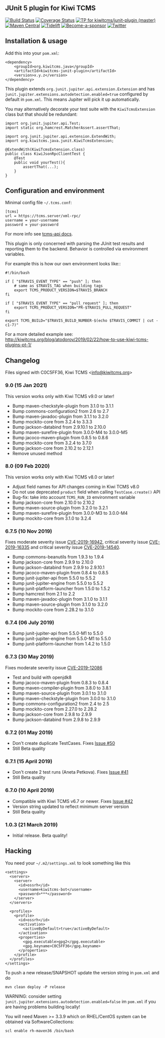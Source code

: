 JUnit 5 plugin for Kiwi TCMS
----------------------------

[![Build Status](https://travis-ci.org/kiwitcms/junit-plugin.svg?branch=master)](https://travis-ci.org/kiwitcms/junit-plugin)
[![Coverage Status](https://coveralls.io/repos/github/kiwitcms/junit-plugin/badge.svg)](https://coveralls.io/github/kiwitcms/junit-plugin)
[![TP for kiwitcms/junit-plugin (master)](https://img.shields.io/badge/kiwi%20tcms-results-9ab451.svg)](https://tcms.kiwitcms.org/plan/25/)
[![Maven Central](https://img.shields.io/maven-central/v/org.kiwitcms.java/kiwitcms-junit-plugin.svg?label=Maven%20Central)](https://search.maven.org/search?q=g:%22org.kiwitcms.java%22%20AND%20a:%22kiwitcms-junit-plugin%22)
[![Tidelift](https://tidelift.com/badges/package/pypi/kiwitcms)](https://tidelift.com/subscription/pkg/pypi-kiwitcms?utm_source=pypi-kiwitcms&utm_medium=github&utm_campaign=junit-plugin)
[![Become-a-sponsor](https://opencollective.com/kiwitcms/tiers/sponsor/badge.svg?label=sponsors&color=brightgreen)](https://opencollective.com/kiwitcms#contributors)
[![Twitter](https://img.shields.io/twitter/follow/KiwiTCMS.svg)](https://twitter.com/KiwiTCMS)

## Installation & usage

Add this into your `pom.xml`:

    <dependency>
        <groupId>org.kiwitcms.java</groupId>
        <artifactId>kiwitcms-junit-plugin</artifactId>
        <version>x.y.z</version>
    </dependency>


This plugin extends `org.junit.jupiter.api.extension.Extension` and has
`junit.jupiter.extensions.autodetection.enabled=true` configured by default in
`pom.xml`. This means Jupiter will pick it up automatically.

You may alternatively decorate your test suite with the `KiwiTcmsExtension` class
but that should be redundant:

    import org.junit.jupiter.api.Test;
    import static org.hamcrest.MatcherAssert.assertThat;
    
    import org.junit.jupiter.api.extension.ExtendWith;
    import org.kiwitcms.java.junit.KiwiTcmsExtension;
    
    @ExtendWith(KiwiTcmsExtension.class)
    public class KiwiJsonRpcClientTest {
        @Test
        public void yourTest(){
            assertThat(...);
        }
    }


## Configuration and environment

Minimal config file `~/.tcms.conf`:

    [tcms]
    url = https://tcms.server/xml-rpc/
    username = your-username
    password = your-password


For more info see [tcms-api docs](https://tcms-api.readthedocs.io).

This plugin is only concerned with parsing the JUnit test results and reporting
them to the backend. Behavior is controlled via environment variables.

For example this is how our own environment looks like::

    #!/bin/bash
    
    if [ "$TRAVIS_EVENT_TYPE" == "push" ]; then
        # same as $TRAVIS_TAG when building tags
        export TCMS_PRODUCT_VERSION=$TRAVIS_BRANCH
    fi
    
    if [ "$TRAVIS_EVENT_TYPE" == "pull_request" ]; then
        export TCMS_PRODUCT_VERSION="PR-$TRAVIS_PULL_REQUEST"
    fi
    
    export TCMS_BUILD="$TRAVIS_BUILD_NUMBER-$(echo $TRAVIS_COMMIT | cut -c1-7)"

For a more detailed example see:
http://kiwitcms.org/blog/atodorov/2019/02/22/how-to-use-kiwi-tcms-plugins-pt-1/


## Changelog

Files signed with C0C5FF36, Kiwi TCMS &lt;info@kiwitcms.org&gt;

### 9.0 (15 Jan 2021)

This version works only with Kiwi TCMS v9.0 or later!

- Bump maven-checkstyle-plugin from 3.1.0 to 3.1.1
- Bump commons-configuration2 from 2.6 to 2.7
- Bump maven-javadoc-plugin from 3.1.1 to 3.2.0
- Bump mockito-core from 3.2.4 to 3.3.3
- Bump jackson-databind from 2.9.10.1 to 2.10.0
- Bump maven-surefire-plugin from 3.0.0-M4 to 3.0.0-M5
- Bump jacoco-maven-plugin from 0.8.5 to 0.8.6
- Bump mockito-core from 3.2.4 to 3.7.0
- Bump jackson-core from 2.10.2 to 2.12.1
- Remove unused method


### 8.0 (09 Feb 2020)

This version works only with Kiwi TCMS v8.0 or later!

- Adjust field names for API changes coming in Kiwi TCMS v8.0
- Do not use deprecated `product` field when calling `TestCase.create()` API
- Bug-fix: take into account `TCMS_RUN_ID` environment variable
- Bump jackson-core from 2.10.0 to 2.10.2
- Bump maven-source-plugin from 3.2.0 to 3.2.1
- Bump maven-surefire-plugin from 3.0.0-M3 to 3.0.0-M4
- Bump mockito-core from 3.1.0 to 3.2.4


### 6.7.5 (10 Nov 2019)

Fixes moderate severity issue
[CVE-2019-16942](https://github.com/advisories/GHSA-mx7p-6679-8g3q),
critical severity issue
[CVE-2019-16335](https://github.com/advisories/GHSA-85cw-hj65-qqv9)
and critical severity issue
[CVE-2019-14540](https://github.com/advisories/GHSA-h822-r4r5-v8jg).

- Bump commons-beanutils from 1.9.3 to 1.9.4
- Bump jackson-core from 2.9.9 to 2.10.0
- Bump jackson-databind from 2.9.9 to 2.9.10.1
- Bump jacoco-maven-plugin from 0.8.4 to 0.8.5
- Bump junit-jupiter-api from 5.5.0 to 5.5.2
- Bump junit-jupiter-engine from 5.5.0 to 5.5.2
- Bump junit-platform-launcher from 1.5.0 to 1.5.2
- Bump hamcrest from 2.1 to 2.2
- Bump maven-javadoc-plugin from 3.1.0 to 3.1.1
- Bump maven-source-plugin from 3.1.0 to 3.2.0
- Bump mockito-core from 2.28.2 to 3.1.0


### 6.7.4 (06 July 2019)

- Bump junit-jupiter-api from 5.5.0-M1 to 5.5.0
- Bump junit-jupiter-engine from 5.5.0-M1 to 5.5.0
- Bump junit-platform-launcher from 1.4.2 to 1.5.0


### 6.7.3 (30 May 2019)

Fixes moderate severity issue
[CVE-2019-12086](https://nvd.nist.gov/vuln/detail/CVE-2019-12086)

- Test and build with openjdk8
- Bump jacoco-maven-plugin from 0.8.3 to 0.8.4
- Bump maven-compiler-plugin from 3.8.0 to 3.8.1
- Bump maven-source-plugin from 3.0.1 to 3.1.0
- Bump maven-checkstyle-plugin from 3.0.0 to 3.1.0
- Bump commons-configuration2 from 2.4 to 2.5
- Bump mockito-core from 2.27.0 to 2.28.2
- Bump jackson-core from 2.9.8 to 2.9.9
- Bump jackson-databind from 2.9.8 to 2.9.9


### 6.7.2 (01 May 2019)

- Don't create duplicate TestCases. Fixes
  [Issue #50](https://github.com/kiwitcms/junit-plugin/issues/50)
- Still Beta quality

### 6.7.1 (15 April 2019)

- Don't create 2 test runs (Aneta Petkova). Fixes
  [Issue #41](https://github.com/kiwitcms/junit-plugin/issues/41)
- Still Beta quality

### 6.7.0 (10 April 2019)

- Compatible with Kiwi TCMS v6.7 or newer. Fixes
  [Issue #42](https://github.com/kiwitcms/junit-plugin/issues/42)
- Version string updated to reflect minimum server version
- Still Beta quality

### 1.0.3 (21 March 2019)

- Initial release. Beta quality!


## Hacking

You need your `~/.m2/settings.xml` to look something like this

    <settings>
      <servers>
        <server>
          <id>ossrh</id>
          <username>kiwitcms-bot</username>
          <password>***</password>
        </server>
      </servers>
    
      <profiles>
        <profile>
          <id>ossrh</id>
          <activation>
            <activeByDefault>true</activeByDefault>
          </activation>
          <properties>
            <gpg.executable>gpg2</gpg.executable>
            <gpg.keyname>C0C5FF36</gpg.keyname>
          </properties>
        </profile>
      </profiles>
    </settings>

To push a new release/SNAPSHOT update the version string in `pom.xml` and do

    mvn clean deploy -P release

WARNING: consider setting `junit.jupiter.extensions.autodetection.enabled=false`
im `pom.xml` if you are having problems building locally!

You will need Maven >= 3.3.9 which on RHEL/CentOS system can be obtained via
SoftwareCollections:

    scl enable rh-maven36 /bin/bash

